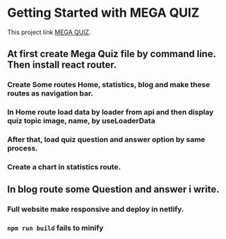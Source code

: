 # Getting Started with MEGA QUIZ

This project link [MEGA QUIZ](https://mega-quiz-webapp.netlify.app/home).

## At first create Mega Quiz file by command line. Then install react router.

### Create Some routes Home, statistics, blog and make these routes as navigation bar.

### In Home route load data by loader from api and then display quiz topic image, name, by useLoaderData

### After that, load quiz question and answer option by same process.

### Create a chart in statistics route.

## In blog route some Question and answer i write.

### Full website make responsive and deploy in netlify.


### `npm run build` fails to minify
